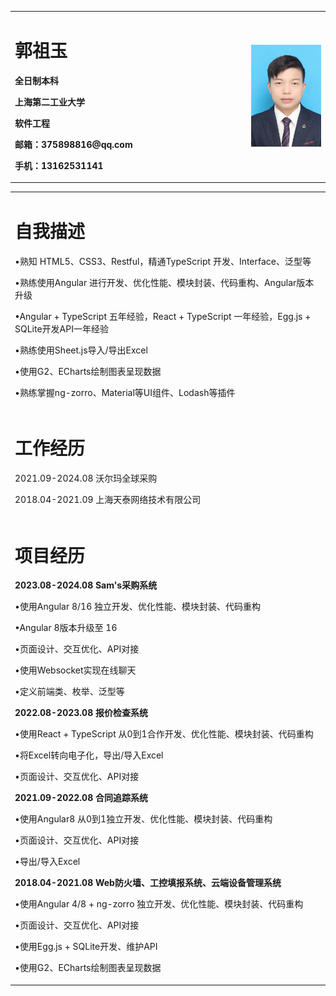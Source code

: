 <table border="0">
  <tr>
    <td width="75%">
      <h1>郭祖玉</h1>
      <p><b>全日制本科</b></p>
      <p><b>上海第二工业大学</b></p>
      <p><b>软件工程</b></p>
      <p><b>邮箱：375898816@qq.com</b></p>
      <p><b>手机：13162531141</b></p>
    </td>
    <td width="25%">
      <img src="/portrait.jpg" width="100%">
    </td>
  </tr>
</table>
<table border="0">
  <tr>
    <td>
      <h1>自我描述</h1>
      <p>•熟知 HTML5、CSS3、Restful，精通TypeScript 开发、Interface、泛型等</p>
      <p>•熟练使用Angular 进行开发、优化性能、模块封装、代码重构、Angular版本升级</p>
      <p>•Angular + TypeScript 五年经验，React + TypeScript 一年经验，Egg.js + SQLite开发API一年经验</p>
      <p>•熟练使用Sheet.js导入/导出Excel</p>
      <p>•使用G2、ECharts绘制图表呈现数据</p>
      <p>•熟练掌握ng-zorro、Material等UI组件、Lodash等插件</p>
    </td>
  </tr>
  <tr>
    <td>
      <h1>工作经历</h1>
      <p>2021.09-2024.08 沃尔玛全球采购</p>
      <p>2018.04-2021.09 上海天泰网络技术有限公司</p>
    </td>
  </tr>
  <tr>
    <td>
      <h1>项目经历</h1>
      <p style="font-weight: 700;">2023.08-2024.08 Sam's采购系统</p>
      <p>•使用Angular 8/16 独立开发、优化性能、模块封装、代码重构</p>
      <p>•Angular 8版本升级至 16</p>
      <p>•页面设计、交互优化、API对接</p>
      <p>•使用Websocket实现在线聊天</p>
      <p>•定义前端类、枚举、泛型等</p>
      <p style="font-weight: 700;">2022.08-2023.08 报价检查系统</p>
      <p>•使用React + TypeScript 从0到1合作开发、优化性能、模块封装、代码重构</p>
      <p>•将Excel转向电子化，导出/导入Excel</p>
      <p>•页面设计、交互优化、API对接</p>
      <p style="font-weight: 700;">2021.09-2022.08 合同追踪系统</p>
      <p>•使用Angular8 从0到1独立开发、优化性能、模块封装、代码重构</p>
      <p>•页面设计、交互优化、API对接</p>
      <p>•导出/导入Excel</p>
      <p style="font-weight: 700;">2018.04-2021.08 Web防火墙、工控填报系统、云端设备管理系统</p>
      <p>•使用Angular 4/8 + ng-zorro 独立开发、优化性能、模块封装、代码重构</p>
      <p>•页面设计、交互优化、API对接</p>
      <p>•使用Egg.js + SQLite开发、维护API</p>
      <p>•使用G2、ECharts绘制图表呈现数据</p>
    </td>
  </tr>
</table>
